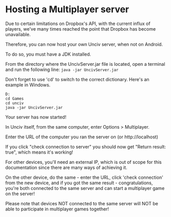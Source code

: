 # Hosting a Multiplayer server

Due to certain limitations on Dropbox's API, with the current influx of players, we've many times reached the point that Dropbox has become unavailable.

Therefore, you can now host your own Unciv server, when not on Android.

To do so, you must have a JDK installed.

From the directory where the UncivServer.jar file is located, open a terminal and run the following line:
`java -jar UncivServer.jar`

Don't forget to use 'cd' to switch to the correct dictionary. Here's an example in Windows.

```
D:
cd Games
cd unciv
java -jar UncivServer.jar
```

Your server has now started!

In Unciv itself, from the same computer, enter Options > Multiplayer.

Enter the URL of the computer you ran the server on (or http://localhost)

If you click "check connection to server" you should now get "Return result: true", which means it's working!

For other devices, you'll need an external IP, which is out of scope for this documentation since there are many ways of achieving it.

On the other device, do the same - enter the URL, click 'check connection' from the new device, and if you got the same result - congratulations, you're both connected to the same server and can start a multiplayer game on the server!

Please note that devices NOT connected to the same server will NOT be able to participate in multiplayer games together!
